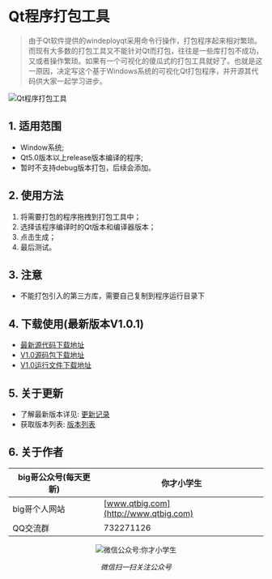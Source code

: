 # Qt程序打包工具
> 由于Qt软件提供的windeployqt采用命令行操作，打包程序起来相对繁琐。而现有大多数的打包工具又不能针对Qt而打包，往往是一些库打包不成功，又或者操作繁琐。如果有一个可视化的傻瓜式的打包工具就好了。也就是这一原因，决定写这个基于Windows系统的可视化Qt打包程序，并开源其代码供大家一起学习进步。

![Qt程序打包工具](https://github.com/aeagean/DeployQt/blob/master/Test/Qt%E7%A8%8B%E5%BA%8F%E6%89%93%E5%8C%85%E5%B7%A5%E5%85%B7V1.0.gif?raw=true)

## 1. 适用范围
* Window系统;
* Qt5.0版本以上release版本编译的程序;
* 暂时不支持debug版本打包，后续会添加。

## 2. 使用方法
1. 将需要打包的程序拖拽到打包工具中；
2. 选择该程序编译时的Qt版本和编译器版本；
3. 点击生成；
4. 最后测试。

## 3. 注意
* 不能打包引入的第三方库，需要自己复制到程序运行目录下

## 4. 下载使用(最新版本V1.0.1)
* [最新源代码下载地址](https://github.com/aeagean/DeployQt/archive/master.zip)
* [V1.0源码包下载地址](https://github.com/aeagean/DeployQt/archive/V1.0.zip)
* [V1.0运行文件下载地址](https://github.com/aeagean/DeployQt/releases/download/V1.0/Qt.V1.0.exe)

## 5. 关于更新
* 了解最新版本详见: [更新记录](https://github.com/aeagean/DeployQt/blob/master/ChangeLogs.md)
* 获取版本列表: [版本列表](https://github.com/aeagean/DeployQt/releases)

## 6. 关于作者
|big哥公众号(每天更新)|你才小学生|
|---|---|
|big哥个人网站|[www.qtbig.com](http://www.qtbig.com)|
|QQ交流群|732271126|

<p align="center">
  <img src="http://www.qtbig.com/about/index/my_qrcode.jpg" alt="微信公众号:你才小学生">
  <p align="center"><em>微信扫一扫关注公众号</em></p>
</p>
